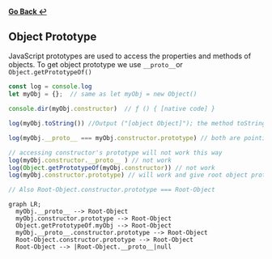 #### [Go Back ↩](../README.md) 
## Object Prototype

  JavaScript prototypes are used to access the properties and methods of objects. To get object prototype we use `__proto__`or `Object.getPrototypeOf()`

  ```javascript
  const log = console.log
  let myObj = {};  // same as let myObj = new Object()

  console.dir(myObj.constructor)  // ƒ () { [native code] }

  log(myObj.toString()) //Output ("[object Object]"); the method toString()belongs to the prototype of the object myObj

  log(myObj.__proto__ === myObj.constructor.prototype) // both are pointing to prototype object of constructor

  // accessing constructor's prototype will not work this way 
  log(myObj.constructor.__proto__ ) // not work
  log(Object.getPrototypeOf(myObj.constructor)) // not work
  log(myObj.constructor.prototype) // will work and give root object prototype

  // Also Root-Object.constructor.prototype === Root-Object 
  ```

  ```mermaid
  graph LR;
    myObj.__proto__ --> Root-Object
    myObj.constructor.prototype --> Root-Object
    Object.getPrototypeOf.myObj --> Root-Object
    myObj.__proto__.constructor.prototype --> Root-Object
    Root-Object.constructor.prototype --> Root-Object
    Root-Object --> |Root-Object.__proto__|null
  ```
